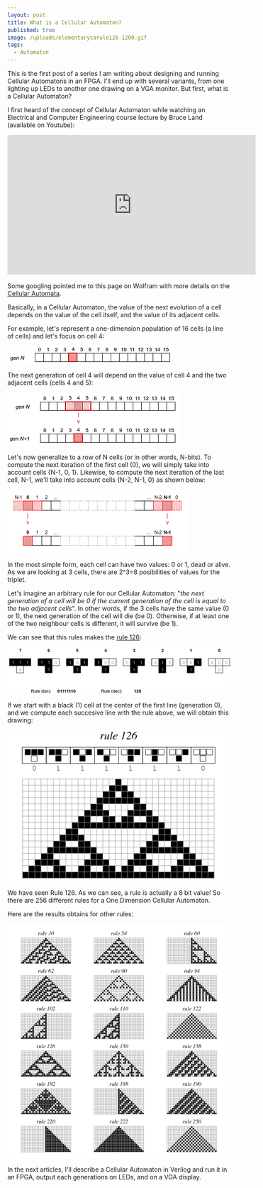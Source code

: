 ```yaml
---
layout: post
title: What is a Cellular Automaton?
published: true
image: /uploads/elementarycarule126-1200.gif
tags:
  - Automaton
---
```


This is the first post of a series I am writing about designing and running Cellular Automatons in an FPGA. I'll end up with several variants, from one lighting up LEDs to another one drawing on a VGA monitor. But first, what is a Cellular Automaton?

I first heard of the concept of Cellular Automaton while watching an Electrical and Computer Engineering course lecture by Bruce Land (available on Youtube):

<iframe width="560" height="315" src="https://www.youtube.com/embed/yvqkg44_DQA?start=1755" frameborder="0" allow="autoplay; encrypted-media" allowfullscreen></iframe>

Some googling pointed me to this page on Wolfram with more details on the [Cellular Automata](http://mathworld.wolfram.com/ElementaryCellularAutomaton.html).

Basically, in a Cellular Automaton, the value of the next evolution of a cell depends on the value of the cell itself, and the value of its adjacent cells.

For example, let's represent a one-dimension population of 16 cells (a line of cells) and let's focus on cell 4:

![](/uploads/automaton-genn-cell4.png)

The next generation of cell 4 will depend on the value of cell 4 and the two adjacent cells (cells 4 and 5):

![](/uploads/automaton-genn1.png)

Let's now generalize to a row of N cells (or in other words, N-bits). To compute the next iteration of the first cell (0), we will simply take into account cells {N-1, 0, 1}. Likewise, to compute the next iteration of the last cell, N-1, we'll take into account cells {N-2, N-1, 0} as shown below:

![](/uploads/Automaton-BothEnds.png)

In the most simple form, each cell can have two values: 0 or 1, dead or alive. As we are looking at 3 cells, there are 2^3=8 posibilities of values for the triplet.

Let's imagine an arbitrary rule for our Cellular Automaton: "*the next generation of a cell will be 0 if the current generation of the cell is equal to the two adjacent cells*". In other words, if the 3 cells have the same value (0 or 1), the next generation of the cell will die (be 0). Otherwise, if at least one of the two neighbour cells is different, it will survive (be 1).

We can see that this rules makes the [rule 126](http://mathworld.wolfram.com/Rule126.html):

![](/uploads/automaton-rule126.png)

If we start with a black (1) cell at the center of the first line (generation 0), and we compute each succesive line with the rule above, we will obtain this drawing:

![](/uploads/elementarycarule126-1200.gif)

We have seen Rule 126. As we can see, a rule is actually a 8 bit value! So there are 256 different rules for a One Dimension Cellular Automaton.

Here are the results obtains for other rules:

![](/uploads/elementaryca-850.gif)

In the next articles, I'll describe a Cellular Automaton in Verilog and run it in an FPGA, output each generations on LEDs, and on a VGA display.
